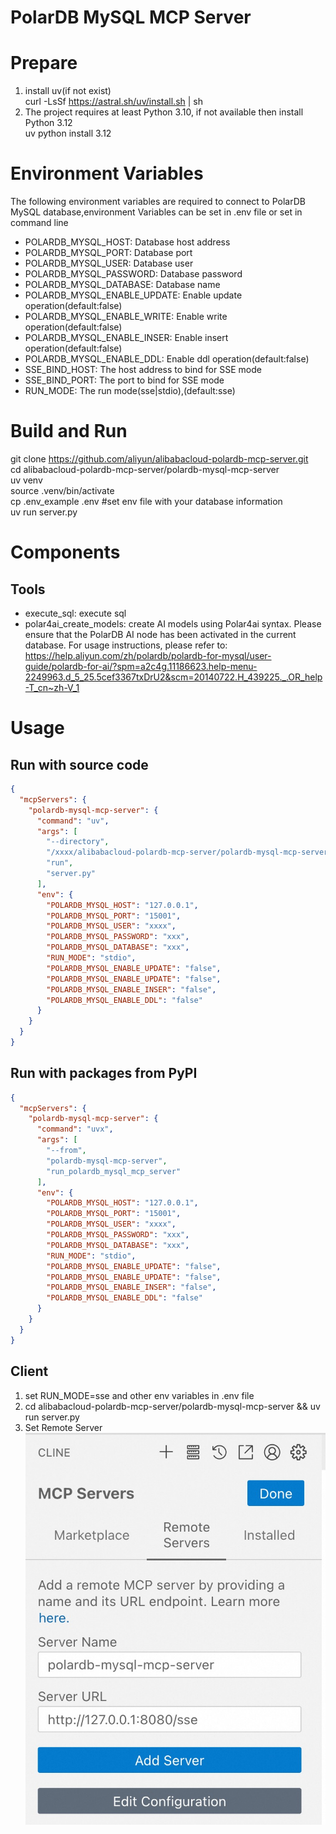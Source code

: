 PolarDB MySQL MCP Server
=======================
# Prepare
1. install uv(if not exist)  
  curl -LsSf https://astral.sh/uv/install.sh | sh  
2. The project requires at least Python 3.10, if not available then install Python 3.12  
  uv python install 3.12  
# Environment Variables  
  The following environment variables are required to connect to PolarDB MySQL database,environment Variables can be set in .env file  or set in command line  
* POLARDB_MYSQL_HOST: Database host address  
* POLARDB_MYSQL_PORT: Database port 
* POLARDB_MYSQL_USER: Database user  
* POLARDB_MYSQL_PASSWORD: Database password  
* POLARDB_MYSQL_DATABASE: Database name  
* POLARDB_MYSQL_ENABLE_UPDATE: Enable update operation(default:false)  
* POLARDB_MYSQL_ENABLE_WRITE:  Enable write operation(default:false)  
* POLARDB_MYSQL_ENABLE_INSER:  Enable insert operation(default:false)  
* POLARDB_MYSQL_ENABLE_DDL:  Enable ddl operation(default:false)  
* SSE_BIND_HOST: The host address to bind for SSE mode  
* SSE_BIND_PORT: The port to bind for SSE mode  
* RUN_MODE: The run mode(sse|stdio),(default:sse)

# Build and Run
  git clone https://github.com/aliyun/alibabacloud-polardb-mcp-server.git  
  cd alibabacloud-polardb-mcp-server/polardb-mysql-mcp-server  
  uv venv  
  source .venv/bin/activate  
  cp .env_example .env #set env file with your database information  
  uv run server.py
# Components
## Tools
* execute_sql: execute sql  
* polar4ai_create_models: create AI models using Polar4ai syntax. Please ensure that the PolarDB AI node has been activated in the current database. For usage instructions, please refer to: https://help.aliyun.com/zh/polardb/polardb-for-mysql/user-guide/polardb-for-ai/?spm=a2c4g.11186623.help-menu-2249963.d_5_25.5cef3367txDrU2&scm=20140722.H_439225._.OR_help-T_cn~zh-V_1

# Usage
## Run with source code  
```json
{
  "mcpServers": {
    "polardb-mysql-mcp-server": {
      "command": "uv",
      "args": [
        "--directory",
        "/xxxx/alibabacloud-polardb-mcp-server/polardb-mysql-mcp-server",
        "run",
        "server.py"
      ],
      "env": {
        "POLARDB_MYSQL_HOST": "127.0.0.1",
        "POLARDB_MYSQL_PORT": "15001",
        "POLARDB_MYSQL_USER": "xxxx",
        "POLARDB_MYSQL_PASSWORD": "xxx",
        "POLARDB_MYSQL_DATABASE": "xxx",
        "RUN_MODE": "stdio",
        "POLARDB_MYSQL_ENABLE_UPDATE": "false",
        "POLARDB_MYSQL_ENABLE_UPDATE": "false",
        "POLARDB_MYSQL_ENABLE_INSER": "false",
        "POLARDB_MYSQL_ENABLE_DDL": "false"
      }
    }
  }
}
```
## Run with packages from PyPI
```json
{
  "mcpServers": {
    "polardb-mysql-mcp-server": {
      "command": "uvx",
      "args": [
        "--from",
        "polardb-mysql-mcp-server",
        "run_polardb_mysql_mcp_server"
      ],
      "env": {
        "POLARDB_MYSQL_HOST": "127.0.0.1",
        "POLARDB_MYSQL_PORT": "15001",
        "POLARDB_MYSQL_USER": "xxxx",
        "POLARDB_MYSQL_PASSWORD": "xxx",
        "POLARDB_MYSQL_DATABASE": "xxx",
        "RUN_MODE": "stdio",
        "POLARDB_MYSQL_ENABLE_UPDATE": "false",
        "POLARDB_MYSQL_ENABLE_UPDATE": "false",
        "POLARDB_MYSQL_ENABLE_INSER": "false",
        "POLARDB_MYSQL_ENABLE_DDL": "false"
      }
    }
  }
}
```

## Client
1. set RUN_MODE=sse and other env variables in .env file  
2. cd alibabacloud-polardb-mcp-server/polardb-mysql-mcp-server && uv run server.py  
3. Set Remote Server  
![set remote server](./images/11.jpg)

